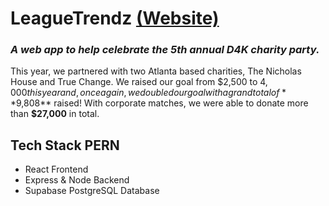 # LeagueTrendz [(Website)](https://leaguetrendz.web.app/)
### *A web app to help celebrate the 5th annual D4K charity party.*<br>

This year, we partnered with two Atlanta based charities, The Nicholas House and True Change. We raised our goal from $2,500 to $4,000 this year and, once again, we doubled our goal with a grand total of **$9,808** raised! With corporate matches, we were able to donate more than **$27,000** in total.

## Tech Stack PERN
- React Frontend
- Express & Node Backend
- Supabase PostgreSQL Database